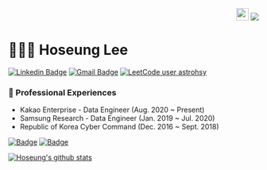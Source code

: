 <div align="right">
<img src="https://github.com/dl0312/dl0312/blob/master/hi.gif?raw=true" width="25px">
<img src="https://hits.seeyoufarm.com/api/count/incr/badge.svg?url=https%3A%2F%2Fgithub.com%2Fastrohsy&count_bg=%23431732&title_bg=%23555555&icon=&icon_color=%23E7E7E7&title=hits&edge_flat=true"/>
</div>

# 👨🏻‍💻 Hoseung Lee
<!-- [![Hits](https://hits.seeyoufarm.com/api/count/incr/badge.svg?url=https%3A%2F%2Fgithub.com%2Fsgc109%2Fhit-counter&count_bg=%2379C83D&title_bg=%23555555&icon=&icon_color=%23E7E7E7&title=hits&edge_flat=false)](https://hits.seeyoufarm.com) -->

[![Linkedin Badge](https://img.shields.io/badge/-LinkedIn-blue?style=flat-square&logo=Linkedin&logoColor=white&link=https://www.linkedin.com/in/sgc109/)](https://www.linkedin.com/in/astrohsy/)
[![Gmail Badge](https://img.shields.io/badge/Gmail-d14836?style=flat-square&logo=Gmail&logoColor=white&link=mailto:sgc109109@gmail.com)](mailto:astrohsy@gmail.com)
[![LeetCode user astrohsy](https://img.shields.io/badge/dynamic/json?style=flat-square&labelColor=black&color=%23ffa116&label=Solved&query=solvedOverTotal&url=https%3A%2F%2Fleetcode-badge.vercel.app%2Fapi%2Fusers%2Fastrohsy&logo=leetcode&logoColor=yellow)](https://leetcode.com/astrohsy/)
<!--
**astrohsy/astrohsy** is a ✨ _special_ ✨ repository because its `README.md` (this file) appears on your GitHub profile.

Here are some ideas to get you started:

- 🔭 I’m currently working on ...
- 🌱 I’m currently learning ...
- 👯 I’m looking to collaborate on ...
- 🤔 I’m looking for help with ...
- 💬 Ask me about ...
- 📫 How to reach me: ...
- 😄 Pronouns: ...
- ⚡ Fun fact: ...
-->

### 🔭 Professional Experiences
* Kakao Enterprise - Data Engineer (Aug. 2020 ~ Present)
* Samsung Research - Data Engineer (Jan. 2019 ~ Jul. 2020)
* Republic of Korea Cyber Command (Dec. 2016 ~ Sept. 2018)



[![Badge](https://widget.realdeveloper.pro/api/badge?title=Languages&badges=Python,Node.js,Scala,Kotlin,Java)](https://github.com/astrohsy)
[![Badge](https://widget.realdeveloper.pro/api/badge?title=Database%20and%20DevOps&badges=MySQL,PostgreSQL,MongoDB,Druid,ClickHouse,BigQuery,Docker,k8s)](https://github.com/astrohsy)

[![Hoseung's github stats](https://github-readme-stats.vercel.app/api?username=astrohsy)](https://github.com/astrohsy/github-readme-stats)
